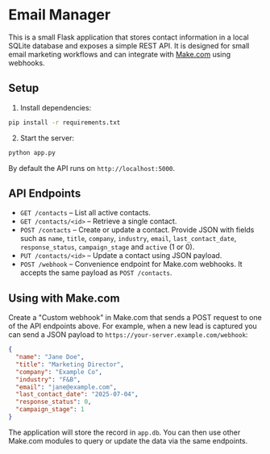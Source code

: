 # Email Manager

This is a small Flask application that stores contact information in a local SQLite database and exposes a simple REST API. It is designed for small email marketing workflows and can integrate with [Make.com](https://www.make.com/) using webhooks.

## Setup

1. Install dependencies:

```bash
pip install -r requirements.txt
```

2. Start the server:

```bash
python app.py
```

By default the API runs on `http://localhost:5000`.

## API Endpoints

- `GET /contacts` – List all active contacts.
- `GET /contacts/<id>` – Retrieve a single contact.
- `POST /contacts` – Create or update a contact. Provide JSON with fields such as `name`, `title`, `company`, `industry`, `email`, `last_contact_date`, `response_status`, `campaign_stage` and `active` (1 or 0).
- `PUT /contacts/<id>` – Update a contact using JSON payload.
- `POST /webhook` – Convenience endpoint for Make.com webhooks. It accepts the same payload as `POST /contacts`.

## Using with Make.com

Create a "Custom webhook" in Make.com that sends a POST request to one of the API endpoints above. For example, when a new lead is captured you can send a JSON payload to `https://your-server.example.com/webhook`:

```json
{
  "name": "Jane Doe",
  "title": "Marketing Director",
  "company": "Example Co",
  "industry": "F&B",
  "email": "jane@example.com",
  "last_contact_date": "2025-07-04",
  "response_status": 0,
  "campaign_stage": 1
}
```

The application will store the record in `app.db`. You can then use other Make.com modules to query or update the data via the same endpoints.

